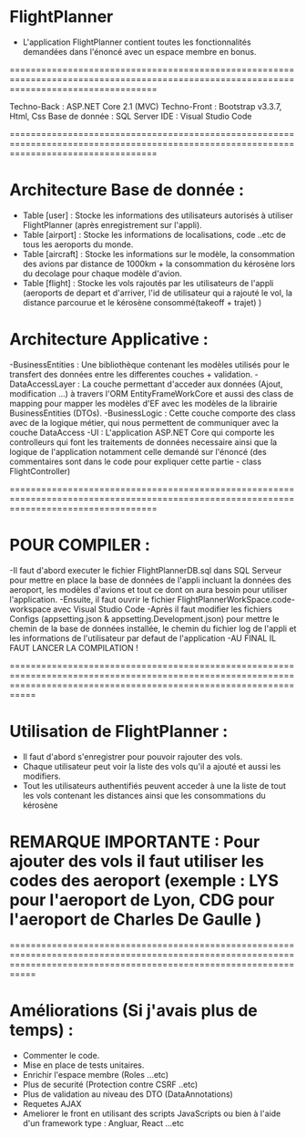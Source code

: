 # FlightPlanner

- L'application FlightPlanner contient toutes les fonctionnalités demandées dans l'énoncé avec un espace membre en bonus.

========================================================================================================================================

Techno-Back : ASP.NET Core 2.1 (MVC)
Techno-Front : Bootstrap v3.3.7, Html, Css
Base de donnée : SQL Server
IDE : Visual Studio Code

========================================================================================================================================

# Architecture Base de donnée :
- Table [user] : Stocke les informations des utilisateurs autorisés à utiliser FlightPlanner (après enregistrement sur l'appli).
- Table  [airport] : Stocke les informations de localisations, code ..etc de tous les aeroports du monde.
- Table [aircraft] : Stocke les informations sur le modèle, la consommation des avions par distance de 1000km + la consommation du kérosène
lors du decolage pour chaque modèle d'avion.
- Table [flight] : Stocke les vols rajoutés par les utilisateurs de l'appli (aeroports de depart et d'arriver, l'id de utilisateur qui a rajouté le vol,
la distance parcourue et le kérosène consommé(takeoff + trajet)  )


# Architecture Applicative :
-BusinessEntities : Une bibliothèque contenant les modèles utilisés pour le transfert des données entre les differentes couches + validation.
-DataAccessLayer : La couche permettant d'acceder aux données (Ajout, modification ...) à travers l'ORM EntityFrameWorkCore et aussi des class de mapping 
pour mapper les modèles d'EF avec les modèles de la librairie BusinessEntities (DTOs).
-BusinessLogic : Cette couche comporte des class avec de la logique métier, qui nous permettent de communiquer avec la couche DataAccess
-UI : L'application ASP.NET Core qui comporte les controlleurs qui font les traitements de données necessaire ainsi que la logique de l'application 
notamment celle demandé sur l'énoncé (des commentaires sont dans le code pour expliquer cette partie - class FlightController) 

========================================================================================================================================
# POUR COMPILER :

-Il faut d'abord executer le fichier FlightPlannerDB.sql dans SQL Serveur pour mettre en place la base de données de l'appli incluant la données des
aeroport, les modèles d'avions et tout ce dont on aura besoin pour utiliser l'application.
-Ensuite, il faut ouvrir le fichier FlightPlannerWorkSpace.code-workspace avec Visual Studio Code
-Après il faut modifier les fichiers Configs (appsetting.json & appsetting.Development.json) pour mettre le chemin de la base de données installée,
le chemin du fichier log de l'appli et les informations de l'utilisateur par defaut de l'application
-AU FINAL IL FAUT LANCER LA COMPILATION !

=======================================================================================================================================================================
# Utilisation de FlightPlanner :
- Il faut d'abord s'enregistrer pour pouvoir rajouter des vols.
- Chaque utilisateur peut voir la liste des vols qu'il a ajouté et aussi les modifiers.
- Tout les utilisateurs authentifiés peuvent acceder à une la liste de tout les vols contenant les distances ainsi que les consommations du kérosène

# REMARQUE IMPORTANTE : Pour ajouter des vols il faut utiliser les codes des aeroport (exemple : LYS pour l'aeroport de Lyon, CDG pour l'aeroport de Charles De Gaulle )

=======================================================================================================================================================================
# Améliorations (Si j'avais plus de temps) :
- Commenter le code.
- Mise en place de tests unitaires.
- Enrichir l'espace membre (Roles ...etc)
- Plus de securité (Protection contre CSRF ..etc)
- Plus de validation au niveau des DTO (DataAnnotations)
- Requetes AJAX
- Ameliorer le front en utilisant des scripts JavaScripts ou bien à l'aide d'un framework type : Angluar, React ...etc




